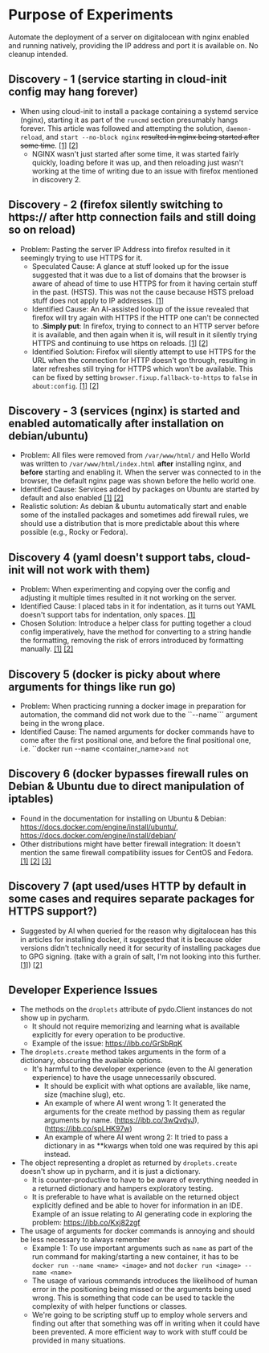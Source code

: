 # Purpose of Experiments

Automate the deployment of a server on digitalocean with nginx enabled and running natively, providing the IP address and port it is available on. No cleanup intended.

## Discovery - 1 (service starting in cloud-init config may hang forever)
- When using cloud-init to install a package containing a systemd service (nginx), starting it as part of the ``runcmd`` section presumably hangs forever. This article was followed and attempting the solution, ``daemon-reload``, and ``start --no-block nginx`` ~~resulted in nginx being started after some time~~. [\[1\]](https://ibb.co/XrszWggx) [\[2\]](https://ibb.co/WvskSDPp) 
  - NGINX wasn't just started after some time, it was started fairly quickly, loading before it was up, and then reloading just wasn't working at the time of writing due to an issue with firefox mentioned in discovery 2.

## Discovery - 2 (firefox silently switching to https:// after http connection fails and still doing so on reload)
- Problem: Pasting the server IP Address into firefox resulted in it seemingly trying to use HTTPS for it. 
  - Speculated Cause: A glance at stuff looked up for the issue suggested that it was due to a list of domains that the browser is aware of ahead of time to use HTTPS for from it having certain stuff in the past. (HSTS). This was not the cause because HSTS preload stuff does not apply to IP addresses. [\[1\]](https://support.mozilla.org/en-US/questions/1413426)
  - Identified Cause: An AI-assisted lookup of the issue revealed that firefox will try again with HTTPS if the HTTP one can't be connected to .**Simply put**: In firefox, trying to connect to an HTTP server before it is available, and then again when it is, will result in it silently trying HTTPS and continuing to use https on reloads. [\[1\]](https://ibb.co/BHRP2bGm) [\[2\]](https://ibb.co/Zp7FqRPt)
  - Identified Solution: Firefox will silently attempt to use HTTPS for the URL when the connection for HTTP doesn't go through, resulting in later refreshes still trying for HTTPS which won't be available. This can be fixed by setting ``browser.fixup.fallback-to-https`` to ``false`` in ``about:config``. [\[1\]](https://ibb.co/WpDtYJRs) [\[2\]](https://ibb.co/xtJPW4Cf)

## Discovery - 3 (services (nginx) is started and enabled automatically after installation on debian/ubuntu)
- Problem: All files were removed from ``/var/www/html/`` and Hello World was written to ``/var/www/html/index.html`` **after** installing nginx, and **before** starting and enabling it. When the server was connected to in the browser, the default nginx page was shown before the hello world one. 
- Identified Cause: Services added by packages on Ubuntu are started by default and also enabled [\[1\]](https://ibb.co/MygN4MM8) [\[2\]](https://serverfault.com/questions/861583/how-to-stop-nginx-from-being-automatically-started-on-install)
- Realistic solution: As debian & ubuntu automatically start and enable some of the installed packages and sometimes add firewall rules, we should use a distribution that is more predictable about this where possible (e.g., Rocky or Fedora).

## Discovery 4 (yaml doesn't support tabs, cloud-init will not work with them)
- Problem: When experimenting and copying over the config and adjusting it multiple times resulted in it not working on the server.
- Identified Cause: I placed tabs in it for indentation, as it turns out YAML doesn't support tabs for indentation, only spaces. [\[1\]](https://stackoverflow.com/questions/19975954/a-yaml-file-cannot-contain-tabs-as-indentation)
- Chosen Solution: Introduce a helper class for putting together a cloud config imperatively, have the method for converting to a string handle the formatting, removing the risk of errors introduced by formatting manually. [\[1\]](https://ibb.co/k6XdsK2R) [\[2\]](https://ibb.co/Kjhmz8Hn)

## Discovery 5 (docker is picky about where arguments for things like run go)
- Problem: When practicing running a docker image in preparation for automation, the command did not work due to the ``--name``` argument being in the wrong place.
- Identified Cause: The named arguments for docker commands have to come after the first positional one, and before the final positional one, i.e. ``docker run --name <container_name>` and not `

## Discovery 6 (docker bypasses firewall rules on Debian & Ubuntu due to direct manipulation of iptables)
- Found in the documentation for installing on Ubuntu & Debian: https://docs.docker.com/engine/install/ubuntu/, https://docs.docker.com/engine/install/debian/
- Other distributions might have better firewall integration: It doesn't mention the same firewall compatibility issues for CentOS and Fedora. [\[1\]](https://ibb.co/VpPKGgxL) [\[2\]](https://ibb.co/Dg84HDHw) [\[3\]](https://ibb.co/nsgZK6Z4) 

## Discovery 7 (apt used/uses HTTP by default in some cases and requires separate packages for HTTPS support?)
- Suggested by AI when queried for the reason why digitalocean has this in articles for installing docker, it suggested that it is because older versions didn't technically need it for security of installing packages due to GPG signing. (take with a grain of salt, I'm not looking into this further. [\[1\]](https://ibb.co/nsD0pJnN)) [\[2\]](https://ibb.co/PvBmH0zj)

## Developer Experience Issues

- The methods on the ``droplets`` attribute of pydo.Client instances do not show up in pycharm.
    - It should not require memorizing and learning what is available explicitly for every operation to be productive.
    - Example of the issue: https://ibb.co/GrSbRqK
- The ``droplets.create`` method takes arguments in the form of a dictionary, obscuring the available options.
  - It's harmful to the developer experience (even to the AI generation experience) to have the usage unnecessarily obscured.
    - It should be explicit with what options are available, like name, size (machine slug), etc. 
    - An example of where AI went wrong 1: It generated the arguments for the create method by passing them as regular arguments by name. (https://ibb.co/3wQvdyJ), (https://ibb.co/spLHK97w)
    - An example of where AI went wrong 2: It tried to pass a dictionary in as **kwargs when told one was required by this api instead. 
- The object representing a droplet as returned by ``droplets.create`` doesn't show up in pycharm, and it is just a dictionary.
  - It is counter-productive to have to be aware of everything needed in a returned dictionary and hampers exploratory testing.
  - It is preferable to have what is available on the returned object explicitly defined and be able to hover for information in an IDE. Example of an issue relating to AI generating code in exploring the problem: https://ibb.co/Kxj82zgf
- The usage of arguments for docker commands is annoying and should be less necessary to always remember
  - Example 1: To use important arguments such as ``name`` as part of the run command for making/starting a new container, it has to be ``docker run --name <name> <image>`` and not ``docker run <image> --name <name>``
  - The usage of various commands introduces the likelihood of human error in the positioning being missed or the arguments being used wrong. This is something that code can be used to tackle the complexity of with helper functions or classes.
  - We're going to be scripting stuff up to employ whole servers and finding out after that something was off in writing when it could have been prevented. A more efficient way to work with stuff could be provided in many situations.